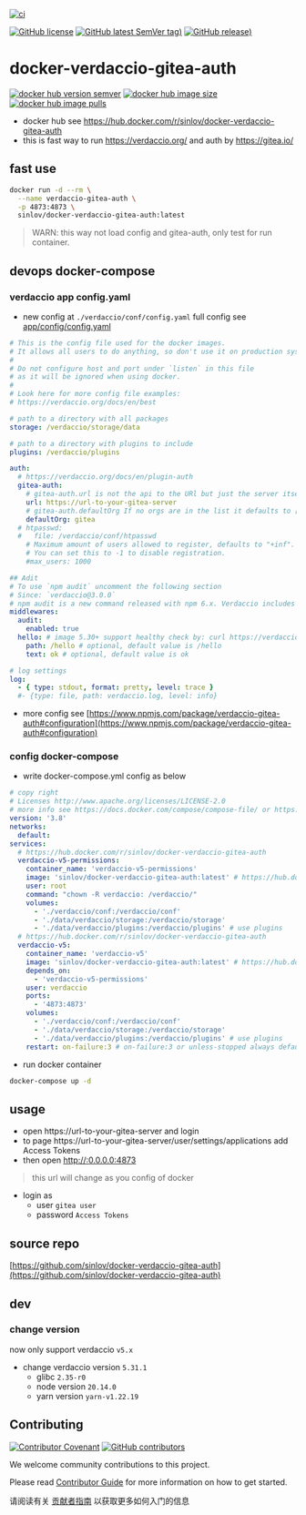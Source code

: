 [![ci](https://github.com/sinlov/docker-verdaccio-gitea-auth/actions/workflows/ci.yml/badge.svg)](https://github.com/sinlov/docker-verdaccio-gitea-auth/actions/workflows/ci.yml)


[![GitHub license](https://img.shields.io/github/license/sinlov/docker-verdaccio-gitea-auth)](https://github.com/sinlov/docker-verdaccio-gitea-auth)
[![GitHub latest SemVer tag)](https://img.shields.io/github/v/tag/sinlov/docker-verdaccio-gitea-auth)](https://github.com/sinlov/docker-verdaccio-gitea-auth/tags)
[![GitHub release)](https://img.shields.io/github/v/release/sinlov/docker-verdaccio-gitea-auth)](https://github.com/sinlov/docker-verdaccio-gitea-auth/releases)

# docker-verdaccio-gitea-auth

[![docker hub version semver](https://img.shields.io/docker/v/sinlov/docker-verdaccio-gitea-auth?sort=semver)](https://hub.docker.com/r/sinlov/docker-verdaccio-gitea-auth/tags?page=1&ordering=last_updated)
[![docker hub image size](https://img.shields.io/docker/image-size/sinlov/docker-verdaccio-gitea-auth)](https://hub.docker.com/r/sinlov/docker-verdaccio-gitea-auth)
[![docker hub image pulls](https://img.shields.io/docker/pulls/sinlov/docker-verdaccio-gitea-auth)](https://hub.docker.com/r/sinlov/docker-verdaccio-gitea-auth/tags?page=1&ordering=last_updated)

- docker hub see https://hub.docker.com/r/sinlov/docker-verdaccio-gitea-auth
- this is fast way to run https://verdaccio.org/ and auth by https://gitea.io/

## fast use

```sh
docker run -d --rm \
  --name verdaccio-gitea-auth \
  -p 4873:4873 \
  sinlov/docker-verdaccio-gitea-auth:latest
```

> WARN: this way not load config and gitea-auth, only test for run container.

## devops docker-compose

### verdaccio app config.yaml

- new config at `./verdaccio/conf/config.yaml` full config see [app/config/config.yaml](app/config/config.yaml)

```yml
# This is the config file used for the docker images.
# It allows all users to do anything, so don't use it on production systems.
#
# Do not configure host and port under `listen` in this file
# as it will be ignored when using docker.
#
# Look here for more config file examples:
# https://verdaccio.org/docs/en/best

# path to a directory with all packages
storage: /verdaccio/storage/data

# path to a directory with plugins to include
plugins: /verdaccio/plugins

auth:
  # https://verdaccio.org/docs/en/plugin-auth
  gitea-auth:
    # gitea-auth.url is not the api to the URl but just the server itself. Underneath we're concatenating /api/v1/user/orgs
    url: https://url-to-your-gitea-server
    # gitea-auth.defaultOrg If no orgs are in the list it defaults to ["gitea"]
    defaultOrg: gitea
  # htpasswd:
  #   file: /verdaccio/conf/htpasswd
    # Maximum amount of users allowed to register, defaults to "+inf".
    # You can set this to -1 to disable registration.
    #max_users: 1000

## Adit
# To use `npm audit` uncomment the following section
# Since: `verdaccio@3.0.0`
# npm audit is a new command released with npm 6.x. Verdaccio includes a built-in middleware plugin to handle this command.
middlewares:
  audit:
    enabled: true
  hello: # image 5.30+ support healthy check by: curl https://verdaccio.xxx/hello
    path: /hello # optional, default value is /hello
    text: ok # optional, default value is ok

# log settings
log:
  - { type: stdout, format: pretty, level: trace }
  #- {type: file, path: verdaccio.log, level: info}
```

- more config see [https://www.npmjs.com/package/verdaccio-gitea-auth#configuration](https://www.npmjs.com/package/verdaccio-gitea-auth#configuration)

### config docker-compose

- write docker-compose.yml config as below

```yml
# copy right
# Licenses http://www.apache.org/licenses/LICENSE-2.0
# more info see https://docs.docker.com/compose/compose-file/ or https://docker.github.io/compose/compose-file/
version: '3.8'
networks:
  default:
services:
  # https://hub.docker.com/r/sinlov/docker-verdaccio-gitea-auth
  verdaccio-v5-permissions:
    container_name: 'verdaccio-v5-permissions'
    image: 'sinlov/docker-verdaccio-gitea-auth:latest' # https://hub.docker.com/r/sinlov/docker-verdaccio-gitea-auth/tags?page=1&ordering=last_updated
    user: root
    command: "chown -R verdaccio: /verdaccio/"
    volumes:
      - './verdaccio/conf:/verdaccio/conf'
      - './data/verdaccio/storage:/verdaccio/storage'
      - './data/verdaccio/plugins:/verdaccio/plugins' # use plugins
  # https://hub.docker.com/r/sinlov/docker-verdaccio-gitea-auth
  verdaccio-v5:
    container_name: 'verdaccio-v5'
    image: 'sinlov/docker-verdaccio-gitea-auth:latest' # https://hub.docker.com/r/sinlov/docker-verdaccio-gitea-auth/tags?page=1&ordering=last_updated
    depends_on:
      - 'verdaccio-v5-permissions'
    user: verdaccio
    ports:
      - '4873:4873'
    volumes:
      - './verdaccio/conf:/verdaccio/conf'
      - './data/verdaccio/storage:/verdaccio/storage'
      - './data/verdaccio/plugins:/verdaccio/plugins' # use plugins
    restart: on-failure:3 # on-failure:3 or unless-stopped always default "no"
```

- run docker container

```bash
docker-compose up -d
```

## usage

- open https://url-to-your-gitea-server and login
- to page https://url-to-your-gitea-server/user/settings/applications add Access Tokens
- then open [http://:0.0.0.0:4873](http://:0.0.0.0:4873)

> this url will change as you config of docker

- login as
  - user    `gitea user`
  - password `Access Tokens`

## source repo

[https://github.com/sinlov/docker-verdaccio-gitea-auth](https://github.com/sinlov/docker-verdaccio-gitea-auth)

## dev

### change version

now only support verdaccio `v5.x`

- change verdaccio version `5.31.1`
    - glibc `2.35-r0`
    - node version `20.14.0`
    - yarn version `yarn-v1.22.19`

## Contributing

[![Contributor Covenant](https://img.shields.io/badge/contributor%20covenant-v1.4-ff69b4.svg)](.github/CONTRIBUTING_DOC/CODE_OF_CONDUCT.md)
[![GitHub contributors](https://img.shields.io/github/contributors/sinlov/docker-verdaccio-gitea-auth)](https://github.com/sinlov/docker-verdaccio-gitea-auth/graphs/contributors)

We welcome community contributions to this project.

Please read [Contributor Guide](.github/CONTRIBUTING_DOC/CONTRIBUTING.md) for more information on how to get started.

请阅读有关 [贡献者指南](.github/CONTRIBUTING_DOC/zh-CN/CONTRIBUTING.md) 以获取更多如何入门的信息
